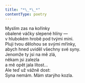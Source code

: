 ```yaml
---
title: "*\_*\_*"
contentType: poetry
---
```


<section>

Myslím zas na kořínky  
obalené váčky slepené hlíny —  
v hlubokém hrobě pod tvými mini.  
Pluji tvou dělohou se svými mřínky,  
abych hned uviděl všechny své syny.  
Jenomže ty jsi na mě zlá,  
někam jsi zalezla  
a mě opět jala lítost…  
Ale teď už vážně dost:  
Syna nemám. Mám starýho kozla.

</section>

